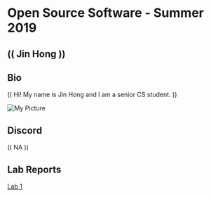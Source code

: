 # Open Source Software - Summer 2019
## (( Jin Hong ))

## Bio
(( Hi! My name is Jin Hong and I am a senior CS student. ))

![My Picture](labs/lab-01/profile_picture.jpg)

## Discord
(( NA ))

## Lab Reports
[Lab 1](labs/lab-01/report.md)
